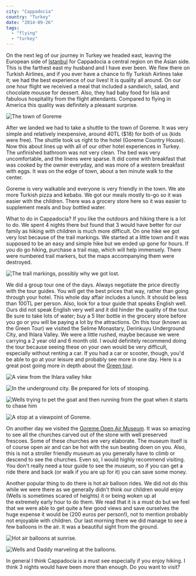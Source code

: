 ```yaml
---
city: "Cappadocia"
country: "Turkey"
date: "2014-09-26"
tags:
  - "flying"
  - "turkey"
---
```


On the next leg of our journey in Turkey we headed east, leaving the European side of [Istanbul](http://youngmodernmama.com/2014/09/traveling-abroad-istanbul/ "Traveling Abroad: Istanbul") for Cappadocia a central region on the Asian side. This is the farthest east my husband and I have ever been. We flew there on Turkish Airlines, and if you ever have a chance to fly Turkish Airlines take it; we had the best experience of our lives! It is quality all around. On our one hour flight we received a meal that included a sandwich, salad, and chocolate mousse for dessert. Also, they had baby food for Isla and fabulous hospitality from the flight attendants. Compared to flying in America this quality was definitely a pleasant surprise.

![The town of Goreme](images/10313080_10100598776144804_6598000804829799730_n.jpg)

After we landed we had to take a shuttle to the town of Goreme. It was very simple and relatively inexpensive, around 40TL ($18) for both of us (kids were free). The shuttle took us right to the hotel (Goreme Country House). Now this about lines up with all of our other hotel experiences in Turkey. The unfinished bathroom was not very clean. The bed was very uncomfortable, and the linens were sparse. It did come with breakfast that was cooked by the owner everyday, and was more of a western breakfast with eggs. It was on the edge of town, about a ten minute walk to the center.

Goreme is very walkable and everyone is very friendly in the town. We ate more Turkish pizza and kebabs. We got our meals mostly to-go so it was easier with the children. There was a grocery store here so it was easier to supplement meals and buy bottled water.

What to do in Cappadocia? If you like the outdoors and hiking there is a lot to do. We spent 4 nights there but found that 3 would have better for our family as hiking with children is much more difficult. On one hike we got very lost because of the trail markings. We started at a little town and it was supposed to be an easy and simple hike but we ended up gone for hours. If you do go hiking, purchase a trail map, which will help immensely. There were numbered trail markers, but the maps accompanying them were destroyed.

![The trail markings, possibly why we got lost.](images/10172732_10100598778270544_5754662918121009237_n.jpg)

We did a group tour one of the days. Always negotiate the price directly with the tour guides. You will get the best prices that way, rather than going through your hotel. This whole day affair includes a lunch. It should be less than 100TL per person. Also, look for a tour guide that speaks English well. Ours did not speak English very well and it did hinder the quality of the tour. Be sure to take lots of water; buy a 5 liter bottle in the grocery store before you go or you will be paying a lot by the attractions. On this tour (known as the Green Tour) we visited the Selime Monastary, Derinkuyu Underground City, and Ihlara Valley. We were a little rushed, maybe because we were carrying a 2 year old and 6 month old. I would definitely recommend doing the tour because seeing these on your own would be very difficult, especially without renting a car. If you had a car or scooter, though, you'd be able to go at your leisure and probably see more in one day. Here is a great post going more in depth about the [Green tour](http://www.captivatingcappadocia.com/cappadocia-green-tour/).

![A view from the Ihlara valley hike](images/10262002_10100598776259574_3180028645688876147_n.jpg)

![In the underground city. Be prepared for lots of stooping. ](images/10156050_10100598778505074_2914887458776761477_n.jpg)

![Wells trying to pet the goat and then running from the goat when it starts to chase him](images/10330414_10100598777387314_2078254504481410886_n.jpg)

![A stop at a viewpoint of Goreme. ](images/1526413_10100598775206684_6131859495789296006_n.webp)

On another day we visited the [Goreme Open Air Museum](http://www.goreme.com/goreme-open-air-museum.php). It was so amazing to see all the churches carved out of the stone with well preserved frescoes. Some of these churches are very elaborate. The museum itself is of course open air and can be hot with the sun beating down on you. Also, this is not a stroller friendly museum as you generally have to climb or descend to see the churches. Even so, I would highly recommend visiting. You don't really need a tour guide to see the museum, so if you can get a ride there and back (or walk if you are up for it) you can save some money.

Another popular thing to do there is hot air balloon rides. We did not do this while we were there as we generally didn't think our children would enjoy (Wells is sometimes scared of heights) it or being woken up at the extremely early hour to do them. We read that it is a must do but we feel that we were able to get quite a few good views and save ourselves the huge expense it would be (200 euros per person!), not to mention probably not enjoyable with children. Our last morning there we did manage to see a few balloons in the air. It was a beautiful sight from the ground.

![Hot air balloons at sunrise. ](images/10314478_10100598774034034_8385185353349031970_n.webp)

![Wells and Daddy marveling at the balloons. ](images/10336720_10100598774088924_8780724000922145026_n.webp)

In general I think Cappadocia is a must see especially if you enjoy hiking. I think 3 nights would have been more than enough. Do you want to visit?
